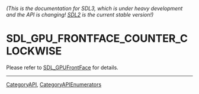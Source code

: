 ###### (This is the documentation for SDL3, which is under heavy development and the API is changing! [SDL2](https://wiki.libsdl.org/SDL2/) is the current stable version!)
# SDL_GPU_FRONTFACE_COUNTER_CLOCKWISE

Please refer to [SDL_GPUFrontFace](SDL_GPUFrontFace) for details.

----
[CategoryAPI](CategoryAPI), [CategoryAPIEnumerators](CategoryAPIEnumerators)

